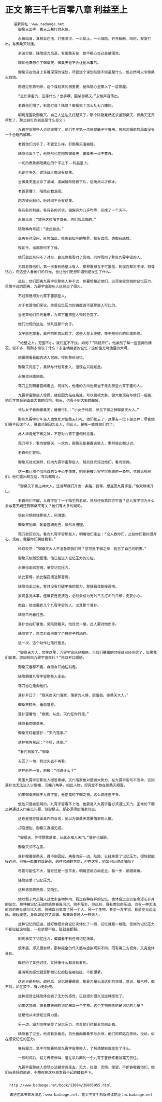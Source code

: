 # 正文 第三千七百零八章 利益至上
        最新网址：www.badaoge.net
          御桑天出手，拨天云幕打向永恒。
      
          永恒回身，真神自在法，灯笼漂浮，一半陌上，一半陆隐，齐齐斩断，同时，双掌打出，与御桑天对撞。
      
          余波分散，陆隐借力后退，有御桑天在，他不担心自己会被围攻。
      
          哪怕他真想杀了御桑天，御桑天也不会让他出事的。
      
          御桑天在他身上有着深深的谋划，尽管这个谋划陆隐不知道是什么，但必然可以令御桑天救他。
      
          而通过形势判断，这个谋划真的很重要，给陆隐心里蒙上了一层阴霾。
      
          “意识宇宙的，还等什么？出手啊，围杀御桑天。”永恒声音传出。
      
          老首他们懵了，到底打谁？陆隐？御桑天？怎么乱七八糟的。
      
          明明是围攻御桑天，自己人这边先打起来了，那个陆隐竟然还求援御桑天，御桑天还真帮忙了，那之前打的到底是什么意义？
      
          九霄宇宙那些人也彻底懵了，他们生平第一次感觉脑子不够用，居然对眼前的局面没有一个合理的解释。
      
          老首他们出手了，不管怎么样，打御桑天准被错。
      
          陆隐也出手了，他竟然也在围攻御桑天，御桑天一点不意外。
      
          一切的表象都隐藏在四个字之下--利益至上。
      
          无论打多久，这场战斗都没有结果。
      
          当御桑天差点杀了溪闻，溪闻被陆隐救下后，这场战斗才停止。
      
          老首更懵了，陆隐还救溪闻。
      
          四方彼此制约，短时间不会有结果。
      
          各有各的利益，各有各的诉求，偏偏实力几乎均等，形成了一个天平。
      
          永恒无奈：“放任这位陆主成长，你们后后悔的。”
      
          陆隐嘴角弯起：“彼此彼此。”
      
          说再多也没用，形势如此，修炼到如今的境界，都有自信，也都有底牌。
      
          现如今，谁都奈何不了谁。
      
          他们彼此奈何不了对方，目光也都看向了宫阙，同时看向了那些九霄宇宙的人。
      
          尤其老首他们，第一次看到绝壁上有人，那种震撼与不可置信，到现在都忘不掉，刻骨铭心，而这些人看他们的目光，也让他们更想知道到底发生了什么。
      
          此刻，他们距离九霄宇宙那些人并不远，但要想接近他们，必须承受宫阙的记忆压力，尽管不远的距离，九霄宇宙那些人已经走了很久。
      
          不过那是相对九霄宇宙那些人。
      
          对于老首他们来说，承受记忆压力的强度远不是那些人可比的。
      
          当老首他们目光看来，九霄宇宙那些人顿时色变了。
      
          他们出现的这边，领队是那个女子。
      
          女子脸色难看，最坏的形势出现了，这些人登上绝壁，等于把他们的后路断绝。
      
          “绝壁之上，范围不小，我们互不干扰，如何？”陆隐开口，他虽然了解一些宫阙的情况，但不多，刚刚永恒说了什么？永生境强者的记忆？这价值无可估量的大啊。
      
          他很想看看能否进入宫阙，得到那份记忆。
      
          御桑天同意了，虽然与计划有出入，但现在只能如此。
      
          永恒也只能同意。
      
          霜刀立刻朝着宫阙走去，同样的，他走的方向也相当于走向那些九霄宇宙的人。
      
          九霄宇宙那些人惊慌，蝼蚁因为站在高处，可以俯视大象，但大象现在与他们一般高，他们才体会到直面大象的恐惧，抬头，也看不到大象的脑袋。
      
          领队女子看向御桑天，缓缓行礼：“小女子怜双，参见下御之神御桑天大人。”
      
          那些九霄宇宙年轻人也急忙对御桑天行礼，他们都忘了，这里有一位下御之神，尽管他们看不起这个人，暴露也是因为此人，但此人，是唯一能救他们的了。
      
          此人毕竟是下御之神，不管对九霄宇宙何种态度。
      
          霜刀停下，看向御桑天，一伙的，御桑天能暴露这些人，果然彼此都认识。
      
          老首他们警惕。
      
          御桑天目光漠然，扫向九霄宇宙那些人，随后目光掠过他们，看向宫阙。
      
          这一幕让那个叫怜双的女子心生愤意，明明是被九霄宇宙恩赐的一条狗，竟敢无视他们，他们能出现在这，背后都有人。
      
          “御桑天下御之神大人，还请帮我们开出一条路，我等，想返回九霄宇宙。”怜双继续开口。
      
          老首他们不解，九霄宇宙？一个陌生的名词，竟然还有第四方宇宙？这九霄宇宙为什么会与意天阙还有御桑天有关？他们有太多的疑问。
      
          现在只想抓住那些人，问清楚。
      
          御桑天抬脚，朝着宫阙走去，依然没搭理。
      
          霜刀收回目光，看向九霄宇宙那些人，朝着他们走去：“没人救你们，之前你们看的很开心，现在，我要你们哭给我看。”
      
          怜双咬牙：“御桑天大人不准备帮我们吗？您可是下御之神，别忘了自己的职责。”
      
          御桑天依然没搭理，他已经进入记忆压力的方位。
      
          永恒也走向宫阙，承受记忆压力。
      
          彼此警惕，彼此越要接近那宫阙。
      
          陆隐也走过去，暂时没有打破平衡的能力，那就看谁能接近吧。
      
          虽说各凭本事，但谁要是更接近，必然会成为另外三方打击的目标，更要小心。
      
          而且，他也要抓几个九霄宇宙的人，尤其那个落狞。
      
          陆隐目光看过去。
      
          落狞也在盯着他，见陆隐看来，他目光一缩，此人要对他出手。
      
          陆隐笑了，再次对着他做了个抹脖子的动作。
      
          这一次，这个动作让落狞窒息。
      
          “御桑天大人，您在这里，九霄宇宙已经知晓，当我们暴露的时候就已经传信了，如果我们出事，您如何向九霄宇宙交代？”怜双开口威胁。
      
          御桑天看都不看，自顾自开始往前走。
      
          陆隐朝着九霄宇宙那些人走去。
      
          霜刀也在走向他们。
      
          落狞开口了：“我来自天门落家，落家的人情，很值钱，御桑天大人。”
      
          御桑天转头，看向落狞。
      
          落狞望着他：“救我，从此，天门任你行走。”
      
          陆隐看向御桑天。
      
          御桑天盯着落狞：“天门落家。”
      
          落狞嘴角弯起：“不错，落家。”
      
          “看门狗罢了。”御桑
      
          天回了一句，转过头去不再看。
      
          落狞脸色一变，怒极：“你说什么？”
      
          周围九霄宇宙那些人噤若寒蝉，天门落家绝对是强大势力，在九霄宇宙可不简单，否则落狞也无法进入少御楼，沉睡八角亭，如此人物，却完全不放在御桑天眼里。
      
          如果御桑天属于九霄宇宙，是正常的下御之神，这么说还差不多。
      
          但他只是被恩赐的，九霄宇宙看不上他，他要进入九霄宇宙必须通过天门，正常的下御之神通过天门毫无问题，但御桑天，却必须得到落家同意。
      
          这也是落狞提出条件的自信，他以为御桑天需要落家的人情。
      
          却没想到，御桑天直接无视。
      
          “御桑天，你得罪我落家，从此永难入天门。”落狞也威胁。
      
          御桑天却不在意。
      
          落狞瞪着御桑天，得不到回应，再看向另一边，陆隐，已经承受了记忆压力，很快就能接近他，他唯一能做的就是逃，逃往宫阙的方向，但在这里，他如何比得过陆隐？
      
          尽管可能性不大，落狞还是一言不发，朝着宫阙方向走去，每一步，都很艰难。
      
          陆隐承受了记忆压力。
      
          这种感觉既熟悉，又陌生。
      
          他以骰子六点融入过太多生物体内，看过各种各样的记忆，也体会过意识生命漫长岁月的记忆，那种被记忆压迫的感觉昏昏沉沉，他不陌生，但此刻，既有类似的压迫，也有一种无法形容的撕扯感与代入感，仿佛自己变成了另一个人，另一个生物，甚至一方宇宙，看星空无边无际，潮起潮落，身体如坠万丈深渊，却要跟普通人一样无力。
      
          这种记忆的压迫，就好像把自身记忆实体化了一般，记忆就是一根弦，宫阙的记忆压力不断拉扯这根弦，一旦承受不住，弦就会断裂。
      
          明明承受了记忆压力，偏偏看不到任何记忆场景。
      
          很矛盾，却又很自然，那种完全的代入感与虚拟现实不同，既有第三方视角，又完全体会到。
      
          既经历了某些过往，又好像什么都没有看到。
      
          最清晰的感觉就是那根记忆的弦在被拉扯，不断绷紧。
      
          这还只是开始，越往后，记忆越要绷紧，那是力量无法达到的领域，意识，精气神，都不对，如在梦中，有力无处使。
      
          这种感觉让陆隐体会到了无力的感觉，已经很久很久没这种感觉了。
      
          如果这宫阙，或者意天阙的记忆来自一个生物，这个生物修炼的是记忆的力量？
      
          这是他从未涉足过得力量。
      
          另一边，霜刀同样承受了记忆压力，老首他们也朝着宫阙走去。
      
          陆隐看了过去，他没有急着走，目光看向御桑天与永恒，他们同样站在原地，没动，似在感受记忆的压力。
      
          唯有霜刀，急不可耐要抓住九霄宇宙那些人，了解清楚到底发生了什么。
      
          一段时间后，前方传来惨叫，落在最后面的一个九霄宇宙修炼者被霜刀抓住。
      
          九霄宇宙那些人想尽办法朝宫阙走去，无力，彷徨，恐惧，绝望，不断吞噬着他们，他们有美好的前途，不想死在这些原本看不起的蝼蚁手下。
      
      
      http://www.badaoge.net/book/13084/36005955.html
      
      请记住本书首发域名：www.badaoge.net。笔尖中文手机版阅读网址：m.badaoge.net
